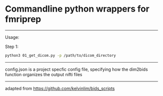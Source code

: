 # Commandline python wrappers for fmriprep
---
Usage:

Step 1:
```bash
python3 01_get_dicom.py -p /path/to/dicom_directory
```



---
config.json is a project specfic config file, specifying how the dim2bids
function organizes the output nifti files

---
adapted from <https://github.com/kelvinlim/bids_scripts>
